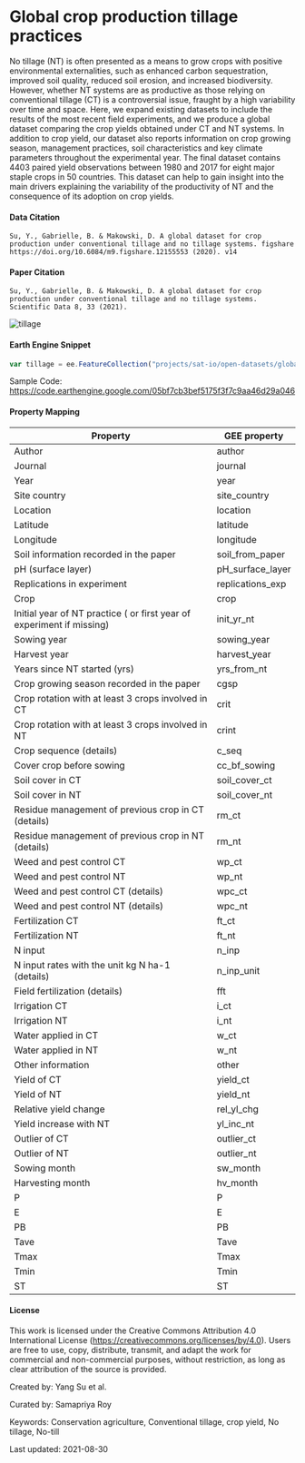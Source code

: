 # Global crop production tillage practices

No tillage (NT) is often presented as a means to grow crops with positive environmental externalities, such as enhanced carbon sequestration, improved soil quality, reduced soil erosion, and increased biodiversity. However, whether NT systems are as productive as those relying on conventional tillage (CT) is a controversial issue, fraught by a high variability over time and space. Here, we expand existing datasets to include the results of the most recent field experiments, and we produce a global dataset comparing the crop yields obtained under CT and NT systems. In addition to crop yield, our dataset also reports information on crop growing season, management practices, soil characteristics and key climate parameters throughout the experimental year. The final dataset contains 4403 paired yield observations between 1980 and 2017 for eight major staple crops in 50 countries. This dataset can help to gain insight into the main drivers explaining the variability of the productivity of NT and the consequence of its adoption on crop yields.


#### Data Citation

```
Su, Y., Gabrielle, B. & Makowski, D. A global dataset for crop production under conventional tillage and no tillage systems. figshare https://doi.org/10.6084/m9.figshare.12155553 (2020). v14
```

#### Paper Citation

```
Su, Y., Gabrielle, B. & Makowski, D. A global dataset for crop production under conventional tillage and no tillage systems. Scientific Data 8, 33 (2021).
```

![tillage](https://user-images.githubusercontent.com/6677629/131391652-b7319de6-ab6c-4a2b-851b-0bc23c3af547.gif)

#### Earth Engine Snippet

```js
var tillage = ee.FeatureCollection("projects/sat-io/open-datasets/global_tillage_production");
```

Sample Code: https://code.earthengine.google.com/05bf7cb3bef5175f3f7c9aa46d29a046

#### Property Mapping

|Property                                                             |GEE property    |
|---------------------------------------------------------------------|----------------|
|Author                                                               |author          |
|Journal                                                              |journal         |
|Year                                                                 |year            |
|Site country                                                         |site_country    |
|Location                                                             |location        |
|Latitude                                                             |latitude        |
|Longitude                                                            |longitude       |
|Soil information recorded in the paper                               |soil_from_paper |
|pH (surface layer)                                                   |pH_surface_layer|
|Replications in experiment                                           |replications_exp|
|Crop                                                                 |crop            |
|Initial year of NT practice ( or first year of experiment if missing)|init_yr_nt      |
|Sowing year                                                          |sowing_year     |
|Harvest year                                                         |harvest_year    |
|Years since NT started (yrs)                                         |yrs_from_nt     |
|Crop growing season recorded in the paper                            |cgsp            |
|Crop rotation with at least 3 crops involved in CT                   |crit            |
|Crop rotation with at least 3 crops involved in NT                   |crint           |
|Crop sequence (details)                                              |c_seq           |
|Cover crop before sowing                                             |cc_bf_sowing    |
|Soil cover in CT                                                     |soil_cover_ct   |
|Soil cover in NT                                                     |soil_cover_nt   |
|Residue management of previous crop in CT  (details)                 |rm_ct           |
|Residue management of previous crop in NT (details)                  |rm_nt           |
|Weed and pest control CT                                             |wp_ct           |
|Weed and pest control NT                                             |wp_nt           |
|Weed and pest control CT (details)                                   |wpc_ct          |
|Weed and pest control NT  (details)                                  |wpc_nt          |
|Fertilization CT                                                     |ft_ct           |
|Fertilization NT                                                     |ft_nt           |
|N input                                                              |n_inp           |
|N input rates with the unit kg N ha-1 (details)                      |n_inp_unit      |
|Field fertilization (details)                                        |fft             |
|Irrigation CT                                                        |i_ct            |
|Irrigation NT                                                        |i_nt            |
|Water applied in CT                                                  |w_ct            |
|Water applied in NT                                                  |w_nt            |
|Other information                                                    |other           |
|Yield of CT                                                          |yield_ct        |
|Yield of NT                                                          |yield_nt        |
|Relative yield change                                                |rel_yl_chg      |
|Yield increase with NT                                               |yl_inc_nt       |
|Outlier of CT                                                        |outlier_ct      |
|Outlier of NT                                                        |outlier_nt      |
|Sowing month                                                         |sw_month        |
|Harvesting month                                                     |hv_month        |
|P                                                                    |P               |
|E                                                                    |E               |
|PB                                                                   |PB              |
|Tave                                                                 |Tave            |
|Tmax                                                                 |Tmax            |
|Tmin                                                                 |Tmin            |
|ST                                                                   |ST              |

#### License

This work is licensed under the Creative Commons Attribution 4.0 International License (https://creativecommons.org/licenses/by/4.0). Users are free to use, copy, distribute, transmit, and adapt the work for commercial and non-commercial purposes, without restriction, as long as clear attribution of the source is provided.

Created by: Yang Su et al.

Curated by: Samapriya Roy

Keywords:  Conservation agriculture, Conventional tillage, crop yield, No tillage, No-till

Last updated: 2021-08-30
